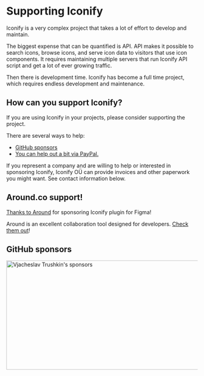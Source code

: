 <script setup>
const logos = import.meta.glob('./public/around-logo.svg', { as: 'raw', eager: true })
const around = logos['./public/around-logo.svg']
</script>

# Supporting Iconify
Iconify is a very complex project that takes a lot of effort to develop and maintain.

The biggest expense that can be quantified is API. API makes it possible to search icons, browse icons, and serve icon data to visitors that use icon components. It requires maintaining multiple servers that run Iconify API script and get a lot of ever growing traffic.

Then there is development time. Iconify has become a full time project, which requires endless development and maintenance.

## How can you support Iconify?

If you are using Iconify in your projects, please consider supporting the project.

There are several ways to help:
<ul>
    <li li-entry>
        <span class="li-icon i-logos:github-icon?mask"></span>
        <a href="https://github.com/sponsors/cyberalien" target="_blank" rel="noreferrer">GitHub sponsors</a>
    </li>
    <li li-entry>
        <span class="li-icon i-entypo-social:paypal"></span>
        <a target="_blank" rel="noreferrer" href="https://twitter.com/slava_trushkin">You can help out a bit via PayPal.</a>
    </li>
</ul>

If you represent a company and are willing to help or interested in sponsoring Iconify, Iconify OÜ can provide invoices and other paperwork you might want. See contact information below.

## Around.co support!

<div class="w-6.25em h-1em">
    <a href="https://around.co/?utm_source=iconify&amp;utm_medium=partnership" 
       target="_blank" rel="noreferrer" class="font-size-51px lh-1em " v-html="around" />
</div>

Thanks to [Around](https://around.co/?utm_source=iconify&utm_medium=partnership) for sponsoring Iconify plugin for Figma!

Around is an excellent collaboration tool designed for developers. [Check them out](https://around.co/?utm_source=iconify&utm_medium=partnership)!

## GitHub sponsors

<div grid="~ cols-1" w-full text-center mt-10>
    <div class="flex flex-col">
      <a href="https://github.com/sponsors/cyberalien" target="_blank" rel="noopener noreferrer">
        <img
          crossorigin="anonymous"
          inline-block
          width="800" height="288"
          class="resizable-img"
          loading="lazy"
          src="https://cyberalien.github.io/static/sponsors.svg"
          alt="Vjacheslav Trushkin's sponsors"
        >
      </a>
    </div>
</div>

<ContactInfo />
